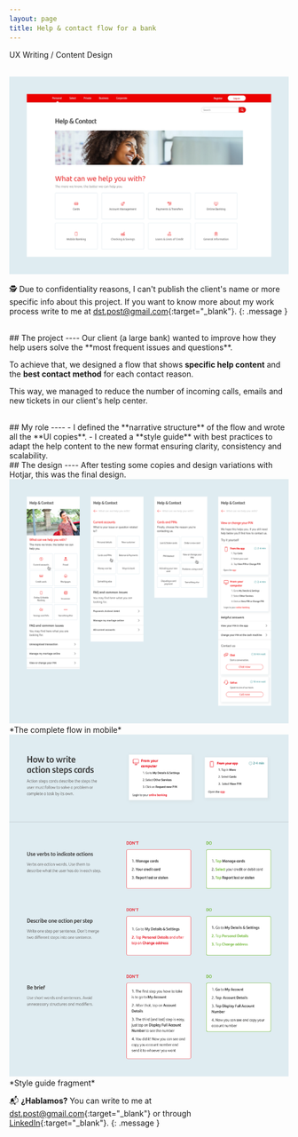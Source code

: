 ```yaml
---
layout: page
title: Help & contact flow for a bank
---
```

UX Writing / Content Design<br>

<br>
<a href="{{ site.baseurl }}/assets/Ayuda-y-contacto_1.png" target="_blank">
    <img 
        src="/assets/Ayuda-y-contacto_1.png" 
        alt="Ayuda-y-contacto_1"
    >
</a>

🕵️ Due to confidentiality reasons, I can't publish the client's name or more specific info about this project. If you want to know more about my work process write to me at [dst.post@gmail.com](mailto:dst.post@gmail.com){:target="_blank"}.
{: .message }




<br>
## The project
----
Our client (a large bank) wanted to improve how they help users solve the **most frequent issues and questions**.

To achieve that, we designed a flow that shows **specific help content** and the **best contact method** for each contact reason.

This way, we managed to reduce the number of incoming calls, emails and new tickets in our client's help center.

<br>
## My role
----
- I defined the **narrative structure** of the flow and wrote all the **UI copies**.
- I created a **style guide** with best practices to adapt the help content to the new format ensuring clarity, consistency and scalability.

<br>
## The design
----
After testing some copies and design variations with Hotjar, this was the final design.

<br>
<a href="{{ site.baseurl }}/assets/Ayuda-y-contacto_2.png" target="_blank">
    <img 
        src="/assets/Ayuda-y-contacto_2.png" 
        alt="Ayuda-y-contacto_2"
    >
</a>
*The complete flow in mobile*

<br>
<a href="{{ site.baseurl }}/assets/Ayuda-y-contacto_3.png" target="_blank">
    <img 
        src="/assets/Ayuda-y-contacto_3.png" 
        alt="Ayuda-y-contacto_3"
    >
</a>
*Style guide fragment*

<br>

📬 **¿Hablamos?** You can write to me at [dst.post@gmail.com](mailto:dst.post@gmail.com){:target="_blank"} or through [LinkedIn](https://www.linkedin.com/in/daniel-s%C3%A1ez-torregrosa/){:target="_blank"}.
{: .message }

<br>

